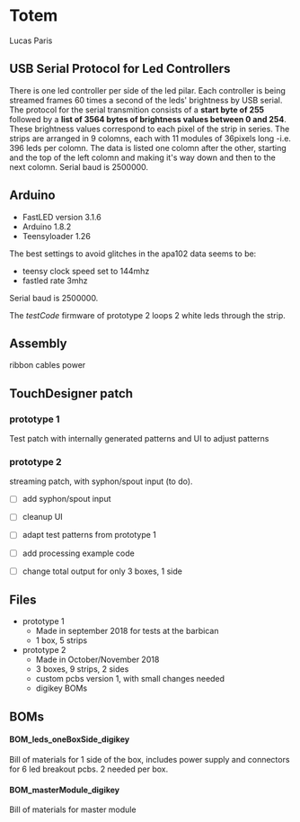 Totem
===

Lucas Paris

USB Serial Protocol for Led Controllers
---
There is one led controller per side of the led pilar.
Each controller is being streamed frames 60 times a second of the leds' brightness by USB serial.
The protocol for the serial transmition consists of a __start byte of 255__ followed by a __list of 3564 bytes of brightness values between 0 and 254__.
These brightness values correspond to each pixel of the strip in series. The strips are arranged in 9 colomns, each with 11 modules of 36pixels long -i.e. 396 leds per colomn.
The data is listed one colomn after the other, starting and the top of the left colomn and making it's way down and then to the next colomn.
Serial baud is 2500000.

Arduino
---
- FastLED version 3.1.6
- Arduino 1.8.2
- Teensyloader 1.26


The best settings to avoid glitches in the apa102 data seems to be:
- teensy clock speed set to 144mhz
- fastled rate 3mhz

Serial baud is 2500000.

The _testCode_ firmware of prototype 2 loops 2 white leds through the strip.


Assembly
---
ribbon cables
power




TouchDesigner patch
---
### prototype 1
Test patch with internally generated patterns and UI to adjust patterns
### prototype 2
streaming patch, with syphon/spout input (to do).
- [ ] add syphon/spout input
- [ ] cleanup UI
- [ ] adapt test patterns from prototype 1
- [ ] add processing example code
- [ ] change total output for only 3 boxes, 1 side


Files
---
- prototype 1
  - Made in september 2018 for tests at the barbican
  - 1 box, 5 strips
- prototype 2
  - Made in October/November 2018
  - 3 boxes, 9 strips, 2 sides
  - custom pcbs version 1, with small changes needed
  - digikey BOMs


BOMs
---

#### BOM_leds_oneBoxSide_digikey

Bill of materials for 1 side of the box, includes power supply and connectors for 6 led breakout pcbs.
2 needed per box.


####  BOM_masterModule_digikey

Bill of materials for master module
